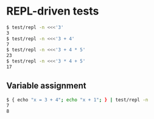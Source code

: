 # REPL-driven tests
```bash
$ test/repl -n <<<'3'
3
$ test/repl -n <<<'3 + 4'
7
$ test/repl -n <<<'3 + 4 * 5'
23
$ test/repl -n <<<'3 * 4 + 5'
17
```

## Variable assignment
```bash
$ { echo "x = 3 + 4"; echo "x + 1"; } | test/repl -n
7
8
```
